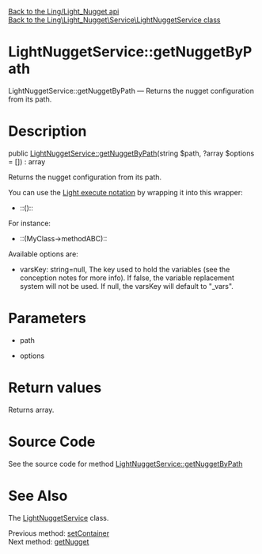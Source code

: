 [Back to the Ling/Light_Nugget api](https://github.com/lingtalfi/Light_Nugget/blob/master/doc/api/Ling/Light_Nugget.md)<br>
[Back to the Ling\Light_Nugget\Service\LightNuggetService class](https://github.com/lingtalfi/Light_Nugget/blob/master/doc/api/Ling/Light_Nugget/Service/LightNuggetService.md)


LightNuggetService::getNuggetByPath
================



LightNuggetService::getNuggetByPath — Returns the nugget configuration from its path.




Description
================


public [LightNuggetService::getNuggetByPath](https://github.com/lingtalfi/Light_Nugget/blob/master/doc/api/Ling/Light_Nugget/Service/LightNuggetService/getNuggetByPath.md)(string $path, ?array $options = []) : array




Returns the nugget configuration from its path.

You can use the [Light execute notation](https://github.com/lingtalfi/Light/blob/master/personal/mydoc/pages/notation/light-execute-notation.md)
by wrapping it into this wrapper:

- ::()::

For instance:
- ::(MyClass->methodABC)::




Available options are:

- varsKey: string=null, The key used to hold the variables (see the conception notes for more info).
     If false, the variable replacement system will not be used.
     If null, the varsKey will default to "_vars".




Parameters
================


- path

    

- options

    


Return values
================

Returns array.








Source Code
===========
See the source code for method [LightNuggetService::getNuggetByPath](https://github.com/lingtalfi/Light_Nugget/blob/master/Service/LightNuggetService.php#L84-L93)


See Also
================

The [LightNuggetService](https://github.com/lingtalfi/Light_Nugget/blob/master/doc/api/Ling/Light_Nugget/Service/LightNuggetService.md) class.

Previous method: [setContainer](https://github.com/lingtalfi/Light_Nugget/blob/master/doc/api/Ling/Light_Nugget/Service/LightNuggetService/setContainer.md)<br>Next method: [getNugget](https://github.com/lingtalfi/Light_Nugget/blob/master/doc/api/Ling/Light_Nugget/Service/LightNuggetService/getNugget.md)<br>

